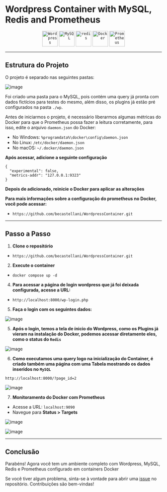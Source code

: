 # Wordpress Container with MySQL, Redis and Prometheus
<div align="center">
	<code><img width="50" src="https://user-images.githubusercontent.com/25181517/192158957-b1256181-356c-46a3-beb9-487af08a6266.png" alt="Wordpress" title="Wordpress"/></code>
	<code><img width="50" src="https://user-images.githubusercontent.com/25181517/183896128-ec99105a-ec1a-4d85-b08b-1aa1620b2046.png" alt="MySQL" title="MySQL"/></code>
	<code><img width="50" src="https://user-images.githubusercontent.com/25181517/182884894-d3fa6ee0-f2b4-4960-9961-64740f533f2a.png" alt="redis" title="redis"/></code>
	<code><img width="50" src="https://user-images.githubusercontent.com/25181517/117207330-263ba280-adf4-11eb-9b97-0ac5b40bc3be.png" alt="Docker" title="Docker"/></code>
	<code><img width="50" src="https://user-images.githubusercontent.com/25181517/182534182-c510199a-7a4d-4084-96e3-e3db2251bbce.png" alt="Prometheus" title="Prometheus"/></code>
</div>

---
## Estrutura do Projeto

O projeto é separado nas seguintes pastas:

![image](https://github.com/becastellani/WordpressContainer/assets/73252166/3ed162bb-0562-4e89-82ad-b7aad668a25f)

Foi criado uma pasta para o MySQL, pois contém uma query já pronta com dados fictícios para testes do mesmo, além disso, os plugins já estão pré configurados na pasta `./wp`.

Antes de iniciarmos o projeto, é necessário liberarmos algumas métricas do Docker para que o Prometheus possa fazer a leitura corretamente, para isso, edite o arquivo `daemon.json` do Docker:
- No Windows: `%programdata%\docker\config\daemon.json`
- No Linux: `/etc/docker/daemon.json`
- No macOS: `~/.docker/daemon.json`

**Após acessar, adicione a seguinte configuração**

    {
      "experimental": false,
      "metrics-addr": "127.0.0.1:9323"
    }

**Depois de adicionado, reinicie o Docker para aplicar as alterações**

**Para mais informações sobre a configuração do prometheus no Docker, você pode acessar:**
- `https://github.com/becastellani/WordpressContainer.git`

---

## Passo a Passo

1. **Clone o repositório**

- `https://github.com/becastellani/WordpressContainer.git`

2. **Execute o container**
- `docker compose up -d`

4. **Para acessar a página de login wordpress que já foi deixada configurada, acesse a URL:**
- `http://localhost:8000/wp-login.php`

5. **Faça o login com os seguintes dados:**

![image](https://github.com/becastellani/WordpressContainer/assets/73252166/3c8993a2-5b9f-4cd4-bee9-e9c90b004223)

5. **Após o login, temos a tela de ínicio do Wordpress, como os Plugins já vieram na instalação do Docker, podemos acessar diretamente eles, como o status do `Redis`**

![image](https://github.com/becastellani/WordpressContainer/assets/73252166/d105d23a-a718-480a-ac4e-971d8b326887)

6. **Como executamos uma query logo na inicialização do Container, é criado também uma página com uma Tabela mostrando os dados inseridos no `MySQL`**

`http://localhost:8000/?page_id=2`

![image](https://github.com/becastellani/WordpressContainer/assets/73252166/4968fedd-eed0-48cb-9c90-906a190a93e2)

7. **Monitoramento do Docker com Prometheus**
- Acesse a URL: `localhost:9090`
- Navegue para **Status > Targets**

![image](https://github.com/becastellani/WordpressContainer/assets/73252166/f9070932-c1ac-444e-ab5e-bdc0ab39fd70)

![image](https://github.com/becastellani/WordpressContainer/assets/73252166/6a4550b2-8d53-4e2f-ae61-dc5e1723fdb5)

---

## Conclusão
Parabéns! Agora você tem um ambiente completo com Wordpress, MySQL, Redis e Prometheus configurado em containers Docker

Se você tiver algum problema, sinta-se à vontade para abrir uma [issue](https://github.com/becastellani/WordpressContainer/issues) no repositório. Contribuições são bem-vindas!



